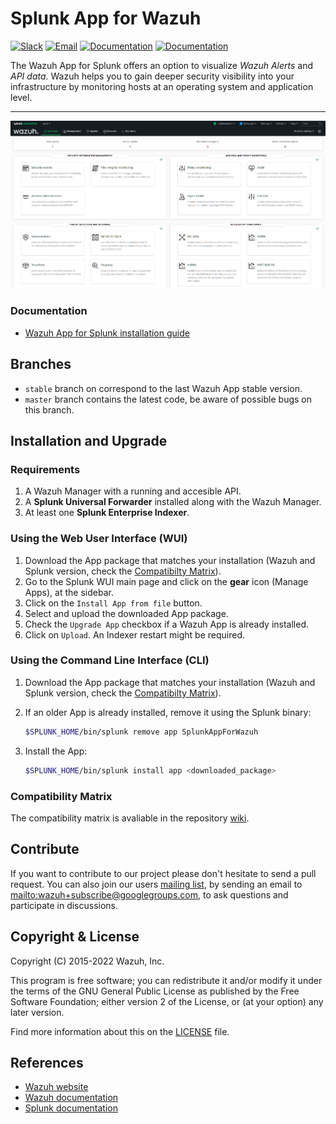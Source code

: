 # Splunk App for Wazuh

[![Slack](https://img.shields.io/badge/slack-join-blue.svg)](https://wazuh.com/community/join-us-on-slack/)
[![Email](https://img.shields.io/badge/email-join-blue.svg)](https://groups.google.com/forum/#!forum/wazuh)
[![Documentation](https://img.shields.io/badge/docs-view-green.svg)](https://documentation.wazuh.com)
[![Documentation](https://img.shields.io/badge/web-view-green.svg)](https://wazuh.com)

 The Wazuh App for Splunk offers an option to visualize _Wazuh Alerts_ and _API data_. Wazuh helps you to gain deeper security visibility into your infrastructure by monitoring hosts at an operating system and application level.
* * *
![Overview](SplunkOverview.png)
### Documentation

- [Wazuh App for Splunk installation guide](https://documentation.wazuh.com/current/deployment-options/splunk/index.html)

## Branches

- `stable` branch on correspond to the last Wazuh App stable version.
- `master` branch contains the latest code, be aware of possible bugs on this branch.

## Installation and Upgrade

### Requirements
1. A Wazuh Manager with a running and accesible API.
2. A __Splunk Universal Forwarder__ installed along with the Wazuh Manager.
3. At least one __Splunk Enterprise Indexer__.

### Using the Web User Interface (WUI)

1. Download the App package that matches your installation (Wazuh and Splunk version, check the [Compatibilty Matrix](#compatibility-matrix)).
2. Go to the Splunk WUI main page and click on the **gear** icon (Manage Apps), at the sidebar.
3. Click on the `Install App from file` button.
4. Select and upload the downloaded App package.
5. Check the `Upgrade App` checkbox if a Wazuh App is already installed.
6. Click on `Upload`. An Indexer restart might be required.

### Using the Command Line Interface (CLI)

1. Download the App package that matches your installation (Wazuh and Splunk version, check the [Compatibilty Matrix](#compatibility-matrix)).
2. If an older App is already installed, remove it using the Splunk binary:
    
    ```bash
    $SPLUNK_HOME/bin/splunk remove app SplunkAppForWazuh
    ```
3. Install the App:

    ```bash
    $SPLUNK_HOME/bin/splunk install app <downloaded_package>
    ```

### Compatibility Matrix

The compatibility matrix is avaliable in the repository [wiki](https://github.com/wazuh/wazuh-splunk/wiki/Compatibility).

## Contribute

If you want to contribute to our project please don't hesitate to send a pull request. You can also join our users [mailing list](https://groups.google.com/d/forum/wazuh), by sending an email to <mailto:wazuh+subscribe@googlegroups.com>, to ask questions and participate in discussions.

## Copyright & License

Copyright (C) 2015-2022 Wazuh, Inc.

This program is free software; you can redistribute it and/or modify it under the terms of the GNU General Public License as published by the Free Software Foundation; either version 2 of the License, or (at your option) any later version.

Find more information about this on the [LICENSE](LICENSE) file.

## References

-   [Wazuh website](https://wazuh.com)
-   [Wazuh documentation](https://documentation.wazuh.com)
-   [Splunk documentation](http://docs.splunk.com/Documentation)
